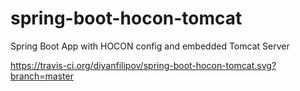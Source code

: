 # spring-boot-hocon-tomcat
Spring Boot App with HOCON config and embedded Tomcat Server

https://travis-ci.org/diyanfilipov/spring-boot-hocon-tomcat.svg?branch=master
